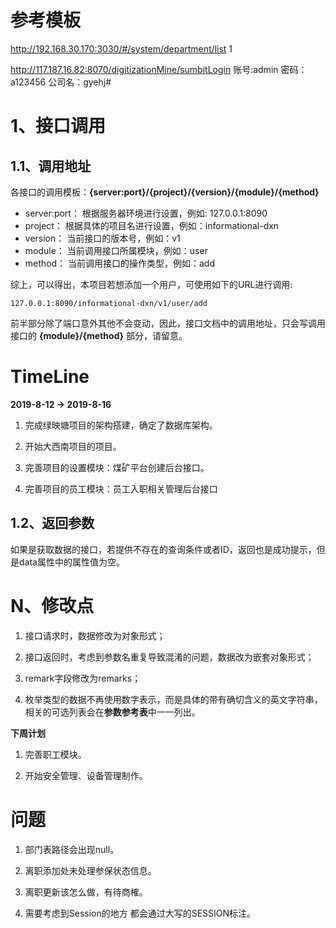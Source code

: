 # 参考模板
http://192.168.30.170:3030/#/system/department/list  1

http://117.187.16.82:8070/digitizationMine/sumbitLogin 账号:admin 密码：a123456 公司名：gyehj#



# 1、接口调用
## 1.1、调用地址
各接口的调用模板：**{server:port}/{project}/{version}/{module}/{method}**

* server:port： 根据服务器环境进行设置，例如: 127.0.0.1:8090
* project： 根据具体的项目名进行设置，例如：informational-dxn
* version： 当前接口的版本号，例如：v1
* module： 当前调用接口所属模块，例如：user
* method： 当前调用接口的操作类型，例如：add

综上，可以得出，本项目若想添加一个用户，可使用如下的URL进行调用:
```
127.0.0.1:8090/informational-dxn/v1/user/add
```
前半部分除了端口意外其他不会变动，因此，接口文档中的调用地址，只会写调用接口的 **{module}/{method}** 部分，请留意。

# TimeLine
**2019-8-12 -> 2019-8-16**

1. 完成绿映塘项目的架构搭建，确定了数据库架构。

2. 开始大西南项目的项目。

3. 完善项目的设置模块：煤矿平台创建后台接口。

4. 完善项目的员工模块：员工入职相关管理后台接口

## 1.2、返回参数
如果是获取数据的接口，若提供不存在的查询条件或者ID，返回也是成功提示，但是data属性中的属性值为空。



# N、修改点
1. 接口请求时，数据修改为对象形式；

2. 接口返回时，考虑到参数名重复导致混淆的问题，数据改为嵌套对象形式；

3. remark字段修改为remarks；

4. 枚举类型的数据不再使用数字表示，而是具体的带有确切含义的英文字符串，相关的可选列表会在**参数参考表**中一一列出。


**下周计划**
1. 完善职工模块。

2. 开始安全管理、设备管理制作。

# 问题
1. 部门表路径会出现null。

2. 离职添加处未处理参保状态信息。

3. 离职更新该怎么做，有待商榷。

4. 需要考虑到Session的地方 都会通过大写的SESSION标注。